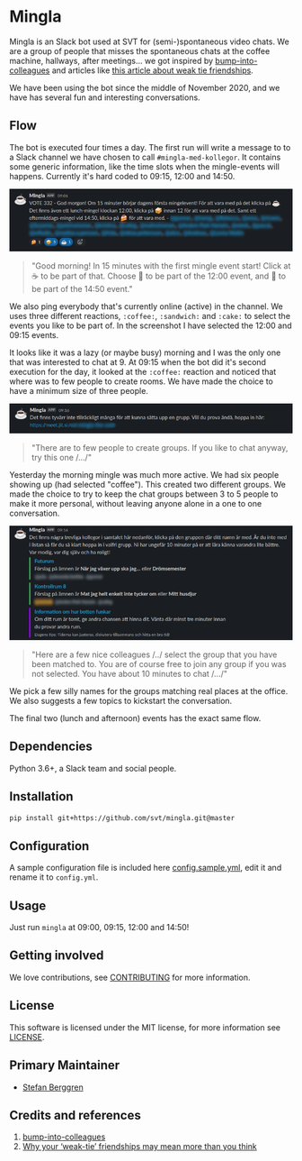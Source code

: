 # Mingla

Mingla is an Slack bot used at SVT for (semi-)spontaneous video chats. We are a group of people that misses the spontaneous chats at the coffee machine, hallways, after meetings... we got inspired by [bump-into-colleagues](https://github.com/Familjen-Sthlm/bump-into-colleagues) and articles like [this article about weak tie friendships](https://www.bbc.com/worklife/article/20200701-why-your-weak-tie-friendships-may-mean-more-than-you-think).

We have been using the bot since the middle of November 2020, and we have has several fun and interesting conversations.

## Flow

The bot is executed four times a day. The first run will write a message to to a Slack channel we have chosen to call `#mingla-med-kollegor`. It contains some generic information, like the time slots when the mingle-events will happens. Currently it's hard coded to 09:15, 12:00 and 14:50.

![](docs/screenshot-morning.png)

> "Good morning! In 15 minutes with the first mingle event start!
> Click at :coffee: to be part of that. Choose :sandwich: to be part
> of the 12:00 event, and :cake: to be part of the 14:50 event."

We also ping everybody that's currently online (active) in the channel. We uses three different reactions, `:coffee:`, `:sandwich:` and `:cake:` to select the events you like to be part of. In the screenshot I have selected the 12:00 and 09:15 events.

It looks like it was a lazy (or maybe busy) morning and I was the only one that was interested to chat at 9. At 09:15 when the bot did it's second execution for the day, it looked at the `:coffee:` reaction and noticed that where was to few people to create rooms. We have made the choice to have a minimum size of three people.

![](docs/screenshot-noop.png)

> "There are to few people to create groups. If you like to chat anyway,
> try this one /.../"

Yesterday the morning mingle was much more active. We had six people showing up (had selected "coffee"). This created two different groups. We made the choice to try to keep the chat groups between 3 to 5 people to make it more personal, without leaving anyone alone in a one to one conversation.

![](docs/screenshot-mingle.png)

> "Here are a few nice colleagues /../ select the group that you have been
> matched to. You are of course free to join any group if you was not selected. You have about 10 minutes to chat /.../"

We pick a few silly names for the groups matching real places at the office. We also suggests a few topics to kickstart the conversation.

The final two (lunch and afternoon) events has the exact same flow.

## Dependencies

Python 3.6+, a Slack team and social people.

## Installation

```
pip install git+https://github.com/svt/mingla.git@master
```

## Configuration

A sample configuration file is included here [config.sample.yml](config.sample.yml), edit it and rename it to `config.yml`.

## Usage

Just run `mingla` at 09:00, 09:15, 12:00 and 14:50!

## Getting involved

We love contributions, see [CONTRIBUTING](docs/CONTRIBUTING.md) for more information.

## License

This software is licensed under the MIT license, for more information see [LICENSE](LICENSE).

## Primary Maintainer

- [Stefan Berggren](https://github.com/nsg)

## Credits and references

1. [bump-into-colleagues](https://github.com/Familjen-Sthlm/bump-into-colleagues)
2. [Why your ‘weak-tie’ friendships may mean more than you think](https://www.bbc.com/worklife/article/20200701-why-your-weak-tie-friendships-may-mean-more-than-you-think)
